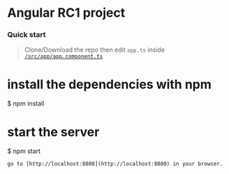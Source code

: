 # Angular RC1 project

### Quick start

> Clone/Download the repo then edit `app.ts` inside [`/src/app/app.component.ts`](/src/app/app.component.ts)

# install the dependencies with npm
$ npm install

# start the server
$ npm start


```
go to [http://localhost:8080](http://localhost:8080) in your browser.
